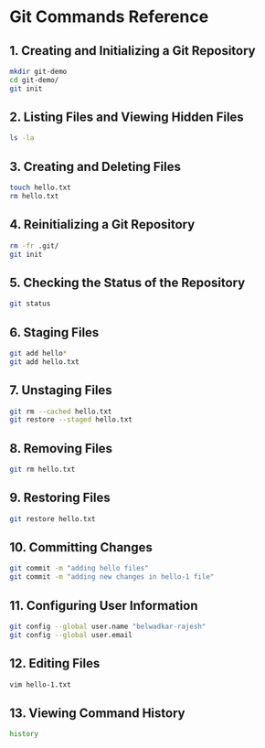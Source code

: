 # Git Commands Reference

## 1. **Creating and Initializing a Git Repository**
```bash
mkdir git-demo
cd git-demo/
git init
```

## 2. **Listing Files and Viewing Hidden Files**
```bash
ls -la
```

## 3. **Creating and Deleting Files**
```bash
touch hello.txt
rm hello.txt
```

## 4. **Reinitializing a Git Repository**
```bash
rm -fr .git/
git init
```

## 5. **Checking the Status of the Repository**
```bash
git status
```

## 6. **Staging Files**
```bash
git add hello*
git add hello.txt
```

## 7. **Unstaging Files**
```bash
git rm --cached hello.txt
git restore --staged hello.txt
```

## 8. **Removing Files**
```bash
git rm hello.txt
```

## 9. **Restoring Files**
```bash
git restore hello.txt
```

## 10. **Committing Changes**
```bash
git commit -m "adding hello files"
git commit -m "adding new changes in hello-1 file"
```

## 11. **Configuring User Information**
```bash
git config --global user.name "belwadkar-rajesh"
git config --global user.email
```

## 12. **Editing Files**
```bash
vim hello-1.txt
```

## 13. **Viewing Command History**
```bash
history
```
